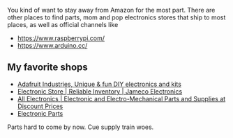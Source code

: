 You kind of want to stay away from Amazon for the most part. There are other places to find parts, mom and pop electronics stores that ship to most places, as well as official channels like

- https://www.raspberrypi.com/
- https://www.arduino.cc/


## My favorite shops

- [Adafruit Industries, Unique & fun DIY electronics and kits](https://www.adafruit.com/)
- [Electronic Store | Reliable Inventory | Jameco Electronics](https://www.jameco.com/)
- [All Electronics | Electronic and Electro-Mechanical Parts and Supplies at Discount Prices](https://www.allelectronics.com/)
- [Electronic Parts](https://www.parts-express.com/electronic-parts)

Parts hard to come by now. Cue supply train woes.